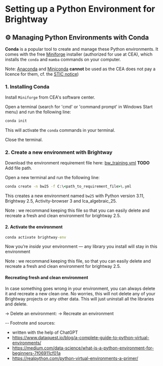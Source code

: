 # Setting up a Python Environment for Brightway

## ⚙️ Managing Python Environments with Conda

**Conda** is a popular tool to create and manage these Python environments. It comes with the free [Miniforge](https://conda-forge.org/download/) installer (authorized for use at CEA), which installs the `conda` and `mamba` commands on your computer.

Note: [Anaconda](https://www.anaconda.com/download) and [Miniconda](https://www.anaconda.com/docs/getting-started/miniconda/main) **cannot** be used as the CEA does not pay a licence for them, cf. the [STIC notice](https://portail.intra.cea.fr/grenoble/sti/Pages/Vous%20aider/Poste%20de%20travail/Anaconda.aspx))

### 1. Installing Conda

Install `Miniforge` from CEA's software center.

Open a terminal (search for 'cmd' or 'command prompt' in Windows Start menu) and run the following line:

```cmd
conda init
```

This will activate the `conda` commands in your terminal.

Close the terminal.

### 2. Create a new environment with Brightway

Download the environment requirement file here: [bw_training.yml](filepath) **TODO** Add file path.

Open a new terminal and run the following line:

```cmd
conda create -n bw25 -f C:\<path_to_requirement_file>\.yml
```

This creates a new environment named `bw25` with Python version 3.11, Brightway 2.5, Activity-browser 3 and lca_algebraic_25.

Note : we recommand keeping this file so that you can easily delete and recreate a fresh and clean environment for brightway 2.5.

#### 2. Activate the environment

```cmd
conda activate brightway-env
```

Now you’re *inside* your environment — any library you install will stay in this environment

Note : we recommand keeping this file, so that you can easily delete and recreate a fresh and clean environment for brightway 2.5.

#### Recreating fresh and clean environment

In case something goes wrong in your environment, you can always delete it and recreate a new clean one. No worries, this will not delete any of your Brightway projects or any other data. This will just uninstall all the libraries and delete.

-> Delete an environment:
-> Recreate an environment

--
Footnote and sources:

* written with the help of ChatGPT
* <https://www.dataquest.io/blog/a-complete-guide-to-python-virtual-environments/>
* <https://medium.com/data-science/what-is-a-python-environment-for-beginners-7f06911cf01a>
* <https://realpython.com/python-virtual-environments-a-primer/>
